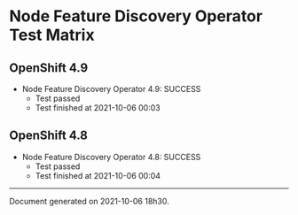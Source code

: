 
Node Feature Discovery Operator Test Matrix
===========================================

OpenShift 4.9
-------------


* Node Feature Discovery Operator 4.9: SUCCESS
  - Test passed
  - Test finished at 2021-10-06 00:03

OpenShift 4.8
-------------


* Node Feature Discovery Operator 4.8: SUCCESS
  - Test passed
  - Test finished at 2021-10-06 00:04


---
Document generated on 2021-10-06 18h30.
